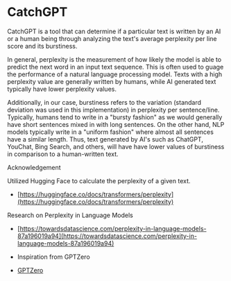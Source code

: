 # CatchGPT

CatchGPT is a tool that can determine if a particular text is written by an AI or a human being through analyzing the text's average perplexity per line score and its burstiness.

In general, perplexity is the measurement of how likely the model is able to predict the next word in an input text sequence. This is often used to guage the performance of a natural language processing model. Texts with a high perplexity value are generally written by humans, while AI generated text typically have lower perplexity values. 

Additionally, in our case, burstiness refers to the variation (standard deviation was used in this implementation) in perplexity per sentence/line. Typically, humans tend to write in a "bursty fashion" as we would generally have short sentences mixed in with long sentences. On the other hand, NLP models typically write in a "uniform fashion" where almost all sentences have a similar length. Thus, text generated by AI's such as ChatGPT, YouChat, Bing Search, and others, will have have lower values of burstiness in comparison to a human-written text.

Acknowledgement

Utilized Hugging Face to calculate the perplexity of a given text.
- [https://huggingface.co/docs/transformers/perplexity](https://huggingface.co/docs/transformers/perplexity)

Research on Perplexity in Language Models
- [https://towardsdatascience.com/perplexity-in-language-models-87a196019a94](https://towardsdatascience.com/perplexity-in-language-models-87a196019a94)

- Inspiration from GPTZero
- [GPTZero](https://gptzero.me/)
